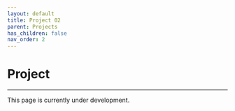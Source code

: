 ```yaml
---
layout: default
title: Project 02
parent: Projects
has_children: false
nav_order: 2
---
```


# Project

---

This page is currently under development.
